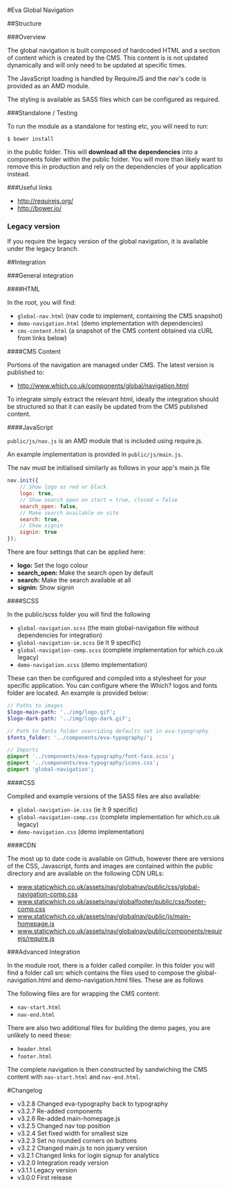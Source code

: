 #Eva Global Navigation



##Structure

###Overview

The global navigation is built composed of hardcoded HTML and a section of content which is created by the CMS. This content is is not updated dynamically and will only need to be updated at specific times.

The JavaScript loading is handled by RequireJS and the nav's code is provided as an AMD module.

The styling is available as SASS files which can be configured as required.

###Standalone / Testing

To run the module as a standalone for testing etc, you will need to run:

```$ bower install```
	
in the public folder. This will **download all the dependencies** into a components folder within the public folder. You will more than likely want to remove this in production and rely on the dependencies of your application instead.

###Useful links

* http://requirejs.org/
* http://bower.io/

### Legacy version

If you require the legacy version of the global navigation, it is available under the legacy branch.


##Integration

###General integration

####HTML

In the root, you will find:

* `global-nav.html` (nav code to implement, containing the CMS snapshot)
* `demo-navigation.html` (demo implementation with dependencies)
* `cms-content.html` (a snapshot of the CMS content obtained via cURL from links below)

####CMS Content 

Portions of the navigation are managed under CMS. The latest version is published to:

* http://www.which.co.uk/components/global/navigation.html

To integrate simply extract the relevant html, ideally the integration should be structured so that it can easily be updated from the CMS published content.

####JavaScript

`public/js/nav.js` is an AMD module that is included using require.js.

An example implementation is provided in `public/js/main.js`.

The nav must be initialised similarly as follows in your app's main.js file

```javascript
nav.init({
  	// Show logo as red or black
  	logo: true,
  	// Show search open on start = true, closed = false
  	search_open: false,
  	// Make search available on site
  	search: true,
  	// Show signin
  	signin: true
});
```

There are four settings that can be applied here:

* **logo:** Set the logo colour
* **search_open:** Make the search open by default
* **search:** Make the search available at all
* **signin:** Show signin 


####SCSS

In the public/scss folder you will find the following

* `global-navigation.scss` (the main global-navigation file without dependencies for integration)
* `global-navigation-ie.scss` (ie lt 9 specific)
* `global-navigation-comp.scss` (complete implementation for which.co.uk legacy)
* `demo-navigation.scss` (demo implementation)

These can then be configured and compiled into a stylesheet for your specific application. You can configure where the Which? logos and fonts folder are located. An example is provided below:

```sass
// Paths to images
$logo-main-path: '../img/logo.gif';
$logo-dark-path: '../img/logo-dark.gif';

// Path to fonts folder overriding defaults set in eva-typography
$fonts_folder: '../components/eva-typography/';

// Imports
@import '../components/eva-typography/font-face.scss';
@import '../components/eva-typography/icons.css';
@import 'global-navigation';
```

####CSS

Compiled and example versions of the SASS files are also available:

* `global-navigation-ie.css` (ie lt 9 specific)
* `global-navigation-comp.css` (complete implementation for which.co.uk legacy)
* `demo-navigation.css` (demo implementation)

####CDN

The most up to date code is available on Github, however there are versions of the CSS, Javascript, fonts and images are contained within the public directory and are available on the following CDN URLs:

* www.staticwhich.co.uk/assets/nav/globalnav/public/css/global-navigation-comp.css
* www.staticwhich.co.uk/assets/nav/globalfooter/public/css/footer-comp.css
* www.staticwhich.co.uk/assets/nav/globalnav/public/js/main-homepage.js
* www.staticwhich.co.uk/assets/nav/globalnav/public/components/requirejs/require.js

###Advanced Integration

In the module root, there is a folder called compiler. In this folder you will find a folder call src which contains the files used to compose the global-navigation.html and demo-navigation.html files. These are as follows

The following files are for wrapping the CMS content:

* `nav-start.html`
* `nav-end.html`

There are also two additional files for building the demo pages, you are unlikely to need these:

* `header.html`
* `footer.html`

The complete navigation is then constructed by sandwiching the CMS content with `nav-start.html` and `nav-end.html`.

#Changelog

* v3.2.8 Changed eva-typography back to typography
* v3.2.7 Re-added components
* v3.2.6 Re-added main-homepage.js
* v3.2.5 Changed nav top position
* v3.2.4 Set fixed width for smallest size
* v3.2.3 Set no rounded corners on buttons
* v3.2.2 Changed main.js to non jquery version
* v3.2.1 Changed links for login signup for analytics
* v3.2.0 Integration ready version
* v3.1.1 Legacy version
* v3.0.0 First release

 
